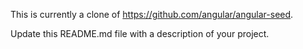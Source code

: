This is currently a clone of https://github.com/angular/angular-seed.

Update this README.md file with a description of your project.